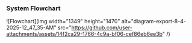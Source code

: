 ### System Flowchart
![Flowchart](img width="1349" height="1470" alt="diagram-export-8-4-2025-12_47_35-AM" src="https://github.com/user-attachments/assets/14f2ca29-1766-4c9a-bf06-cef86eb6ee3b" /)

